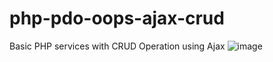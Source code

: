 # php-pdo-oops-ajax-crud
Basic PHP services with CRUD Operation using Ajax
![image](https://cloud.githubusercontent.com/assets/10487510/23207434/4d5d86d0-f917-11e6-902e-12c65ef62642.png)
